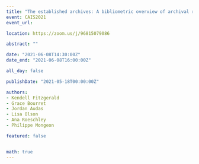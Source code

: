 ```yaml
---
title: "The established archives: A bibliometric overview of archival research"
event: CAIS2021
event_url:

location: https://zoom.us/j/96815079086

abstract: ""

date: "2021-06-08T14:30:00Z"
date_end: "2021-06-08T16:00:00Z"

all_day: false

publishDate: "2021-05-18T00:00:00Z"

authors:
- Kendell Fitzgerald
- Grace Bourret
- Jordan Audas
- Lisa Olson
- Ana Roeschley
- Philippe Mongeon

featured: false


math: true
---
```

